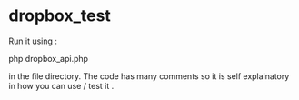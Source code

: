 # dropbox_test
Run it using :

php dropbox_api.php

in the file directory.
The code has many comments so it is self explainatory in how you can use / test it .
